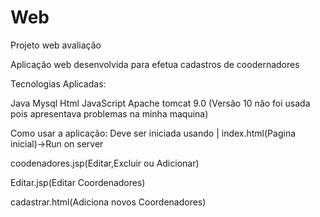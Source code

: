 # Web
Projeto web avaliação

Aplicação web desenvolvida para efetua cadastros de coodernadores

Tecnologias Aplicadas:

Java
Mysql
Html
JavaScript
Apache tomcat 9.0
(Versão 10 não foi usada pois apresentava problemas na minha maquina)

Como usar a aplicação:
Deve ser iniciada usando 
 |
index.html(Pagina inicial)->Run on server

coodenadores.jsp(Editar,Excluir ou Adicionar)

Editar.jsp(Editar Coordenadores)

cadastrar.html(Adiciona novos Coordenadores)


                     
         


